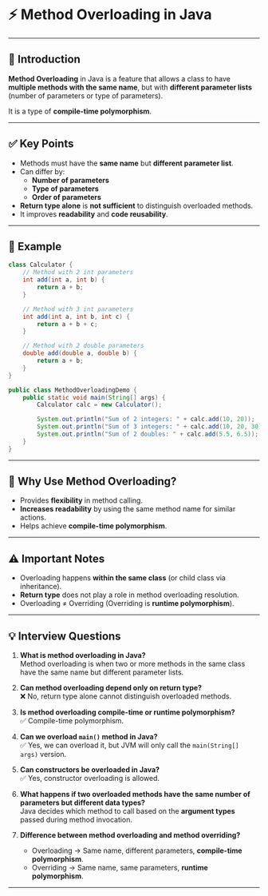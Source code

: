 # ⚡ Method Overloading in Java

---

## 📖 Introduction
**Method Overloading** in Java is a feature that allows a class to have **multiple methods with the same name**, but with **different parameter lists** (number of parameters or type of parameters).

It is a type of **compile-time polymorphism**.

---

## ✅ Key Points
- Methods must have the **same name** but **different parameter list**.
- Can differ by:
  - **Number of parameters**  
  - **Type of parameters**  
  - **Order of parameters**  
- **Return type alone** is **not sufficient** to distinguish overloaded methods.
- It improves **readability** and **code reusability**.

---

## 📝 Example

```java
class Calculator {
    // Method with 2 int parameters
    int add(int a, int b) {
        return a + b;
    }

    // Method with 3 int parameters
    int add(int a, int b, int c) {
        return a + b + c;
    }

    // Method with 2 double parameters
    double add(double a, double b) {
        return a + b;
    }
}

public class MethodOverloadingDemo {
    public static void main(String[] args) {
        Calculator calc = new Calculator();

        System.out.println("Sum of 2 integers: " + calc.add(10, 20));
        System.out.println("Sum of 3 integers: " + calc.add(10, 20, 30));
        System.out.println("Sum of 2 doubles: " + calc.add(5.5, 6.5));
    }
}
```
---

## 🔑 Why Use Method Overloading?
- Provides **flexibility** in method calling.  
- **Increases readability** by using the same method name for similar actions.  
- Helps achieve **compile-time polymorphism**.  

---

## ⚠️ Important Notes
- Overloading happens **within the same class** (or child class via inheritance).  
- **Return type** does not play a role in method overloading resolution.  
- Overloading ≠ Overriding (Overriding is **runtime polymorphism**).  

---

## 💡 Interview Questions

1. **What is method overloading in Java?**  
   Method overloading is when two or more methods in the same class have the same name but different parameter lists.

2. **Can method overloading depend only on return type?**  
   ❌ No, return type alone cannot distinguish overloaded methods.

3. **Is method overloading compile-time or runtime polymorphism?**  
   ✅ Compile-time polymorphism.

4. **Can we overload `main()` method in Java?**  
   ✅ Yes, we can overload it, but JVM will only call the `main(String[] args)` version.

5. **Can constructors be overloaded in Java?**  
   ✅ Yes, constructor overloading is allowed.

6. **What happens if two overloaded methods have the same number of parameters but different data types?**  
   Java decides which method to call based on the **argument types** passed during method invocation.

7. **Difference between method overloading and method overriding?**  
   - Overloading → Same name, different parameters, **compile-time polymorphism**.  
   - Overriding → Same name, same parameters, **runtime polymorphism**.  

---


